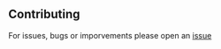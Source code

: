 ## Contributing

For issues, bugs or imporvements please open an [issue](https://github.com/frontend-layers/html-initial-bundle/issues/new)

